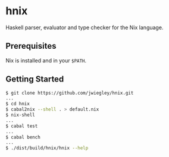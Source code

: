 # hnix

Haskell parser, evaluator and type checker for the Nix language.

## Prerequisites

Nix is installed and in your `$PATH`.

## Getting Started

```bash
$ git clone https://github.com/jwiegley/hnix.git
...
$ cd hnix
$ cabal2nix --shell . > default.nix
$ nix-shell
...
$ cabal test
...
$ cabal bench
...
$ ./dist/build/hnix/hnix --help
```

